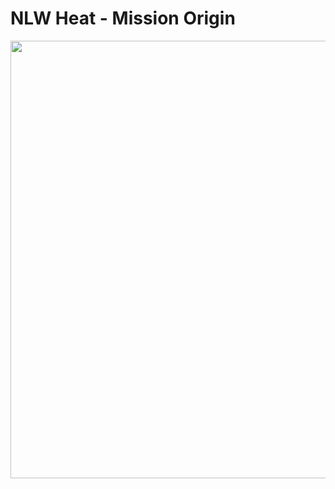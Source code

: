 # NLW Heat - Mission Origin

<div align="center">
  <img src="https://user-images.githubusercontent.com/52722720/138567853-adb406e8-e84e-44d3-b3b3-79eba7d07c41.png" width="700px" />
</div>
